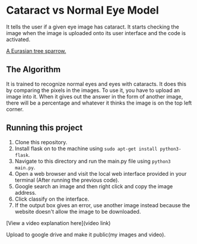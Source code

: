 # Cataract vs Normal Eye Model

It tells the user if a given eye image has cataract. It starts checking the image when the image is uploaded onto its user interface and the code is activated.

[A Eurasian tree sparrow.](https://www.allaboutbirds.org/guide/assets/og/75352031-1200px.jpg)

## The Algorithm

It is trained to recognize normal eyes and eyes with cataracts. It does this by comparing the pixels in the images. To use it, you have to upload an image into it. When it gives out the answer in the form of another image, there will be a percentage and whatever it thinks the image is on the top left corner.

## Running this project

1. Clone this repository.
2. Install flask on to the machine using `sudo apt-get install python3-flask`.
3. Navigate to this directory and run the main.py file using `python3 main.py`.
4. Open a web browser and visit the local web interface provided in your terminal (After running the previous code).
5. Google search an image and then right click and copy the image address.
6. Click classify on the interface.
7. If the output box gives an error, use another image instead because the website doesn't allow the image to be downloaded.

[View a video explanation here](video link)

Upload to google drive and make it public(my images and video).

